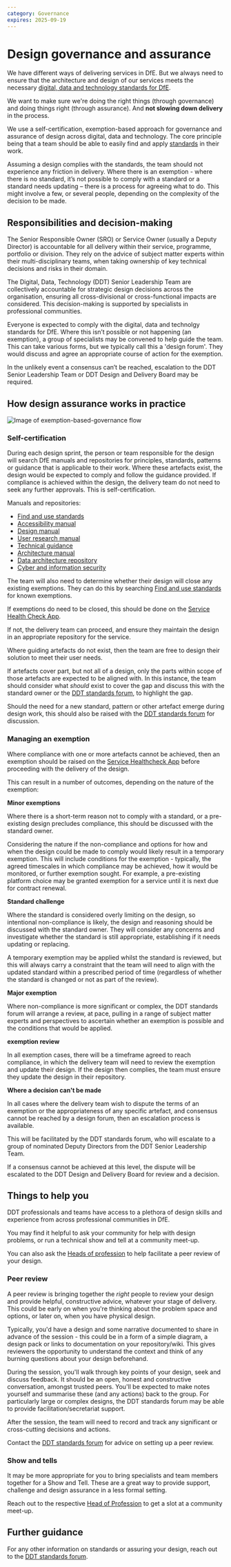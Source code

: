 ```yaml
---
category: Governance
expires: 2025-09-19
---
```



# Design governance and assurance

We have different ways of delivering services in DfE. But we always need to ensure that the architecture and design of our services meets the necessary [digital, data and technology standards for DfE](https://standards.education.gov.uk).

We want to make sure we're doing the right things (through governance) and doing things right (through assurance). And **not slowing down delivery** in the process.

We use a self-certification, exemption-based approach for governance and assurance of design across digital, data and technology. The core principle being that a team should be able to easily find and apply [standards](https://standards.education.gov.uk) in their work. 

Assuming a design complies with the standards, the team should not experience any friction in delivery. Where there is an exemption - where there is no standard, it’s not possible to comply with a standard or a standard needs updating – there is a process for agreeing what to do. This might involve a few, or several people, depending on the complexity of the decision to be made.

## Responsibilities and decision-making

The Senior Responsible Owner (SRO) or Service Owner (usually a Deputy Director) is accountable for all delivery within their service, programme, portfolio or division. They rely on the advice of subject matter experts within their multi-disciplinary teams, when taking ownership of key technical decisions and risks in their domain.

The Digital, Data, Technology (DDT) Senior Leadership Team are collectively accountable for strategic design decisions across the organisation, ensuring all cross-divisional or cross-functional impacts are considered. This decision-making is supported by specialists in professional communities.

Everyone is expected to comply with the digital, data and technolgy standards for DfE. Where this isn’t possible or not happening (an exemption), a group of specialists may be convened to help guide the team. This can take various forms, but we typically call this a 'design forum'. They would discuss and agree an appropriate course of action for the exemption.

In the unlikely event a consensus can’t be reached, escalation to the DDT Senior Leadership Team or DDT Design and Delivery Board may be required.

## How design assurance works in practice

![Image of exemption-based-governance flow](../images/exemption-based-governance-all.png)

### Self-certification

During each design sprint, the person or team responsible for the design will search DfE manuals and repositories for principles, standards, patterns or guidance that is applicable to their work. Where these artefacts exist, the design would be expected to comply and follow the guidance provided. If compliance is achieved within the design, the delivery team do not need to seek any further approvals. This is self-certification.

Manuals and repositories:

* [Find and use standards](https://standards.education.gov.uk)
* [Accessibility manual](https://accessibility.education.gov.uk/)
* [Design manual](https://design.education.gov.uk/)
* [User research manual](https://user-research.education.gov.uk/)
* [Technical guidance](https://technical-guidance.education.gov.uk/)
* [Architecture manual](https://dfe-digital.github.io/architecture/#dfe-architecture)
* [Data architecture repository](https://educationgovuk.sharepoint.com/sites/lvewp00391/Lists/DSAAG%20Items/AllItems.aspx)
* [Cyber and information security](https://cyber-security.education.gov.uk/)

The team will also need to determine whether their design will close any existing exemptions. They can do this by searching [Find and use standards](https://standards.education.gov.uk) for known exemptions. 

If exemptions do need to be closed, this should be done on the [Service Health Check App](https://educationgovuk.sharepoint.com/sites/ServiceHealthCheck/SitePages/Service-Health-Check-Hub-App-v3.aspx?csf=1&web=1&e=fgNNwr).

If not, the delivery team can proceed, and ensure they maintain the design in an appropriate repository for the service.

Where guiding artefacts do not exist, then the team are free to design their solution to meet their user needs. 

If artefacts cover part, but not all of a design, only the parts within scope of those artefacts are expected to be aligned with. In this instance, the team should consider what *should* exist to cover the gap and discuss this with the standard owner or the [DDT standards forum](https://standards.education.gov.uk/support), to highlight the gap.

Should the need for a new standard, pattern or other artefact emerge during design work, this should also be raised with the [DDT standards forum](https://standards.education.gov.uk/support) for discussion.

### Managing an exemption

Where compliance with one or more artefacts cannot be achieved, then an exemption should be raised on the [Service Healthcheck App](https://educationgovuk.sharepoint.com/sites/ServiceHealthCheck/SitePages/Service-Health-Check-Hub-App-v3.aspx?csf=1&web=1&e=fgNNwr) before proceeding with the delivery of the design.

This can result in a number of outcomes, depending on the nature of the exemption:

**Minor exemptions**

Where there is a short-term reason not to comply with a standard, or a pre-existing design precludes compliance, this should be discussed with the standard owner.

Considering the nature if the non-compliance and options for how and when the design could be made to comply would likely result in a temporary exemption. This will include conditions for the exemption - typically, the agreed timescales in which compliance may be achieved, how it would be monitored, or further exemption sought. For example, a pre-existing platform choice may be granted exemption for a service until it is next due for contract renewal.

**Standard challenge**

Where the standard is considered overly limiting on the design, so intentional non-compliance is likely, the design and reasoning should be discussed with the standard owner. They will consider any concerns and investigate whether the standard is still appropriate, establishing if it needs updating or replacing.

A temporary exemption may be applied whilst the standard is reviewed, but this will always carry a constraint that the team will need to align with the updated standard within a prescribed period of time (regardless of whether the standard is changed or not as part of the review).

**Major exemption**

Where non-compliance is more significant or complex, the DDT standards forum will arrange a review, at pace, pulling in a range of subject matter experts and perspectives to ascertain whether an exemption is possible and the conditions that would be applied.

**exemption review**

In all exemption cases, there will be a timeframe agreed to reach compliance, in which the delivery team will need to review the exemption and update their design. If the design then complies, the team must ensure they update the design in their repository. 

**Where a decision can't be made**

In all cases where the delivery team wish to dispute the terms of an exemption or the appropriateness of any specific artefact, and consensus cannot be reached by a design forum, then an escalation process is available. 

This will be facilitated by the DDT standards forum, who will escalate to a group of nominated Deputy Directors from the DDT Senior Leadership Team.

If a consensus cannot be achieved at this level, the dispute will be escalated to the DDT Design and Delivery Board for review and a decision.


## Things to help you

DDT professionals and teams have access to a plethora of design skills and experience from across professional communities in DfE. 

You may find it helpful to ask your community for help with design problems, or run a technical show and tell at a community meet-up. 

You can also ask the [Heads of profession](https://educationgovuk.sharepoint.com/sites/lvewp00199/SitePages/Head-of-Professions.aspx) to help facilitate a peer review of your design.

### Peer review

A peer review is bringing together the *right* people to review your design and provide helpful, constructive advice, whatever your stage of delivery. This could be early on when you're thinking about the problem space and options, or later on, when you have physical design.

Typically, you'd have a design and some narrative documented to share in advance of the session - this could be in a form of a simple diagram, a design pack or links to documentation on your repository/wiki. This gives reviewers the opportunity to understand the context and think of any burning questions about your design beforehand.

During the session, you'll walk through key points of your design, seek and discuss feedback. It should be an open, honest and constructive conversation, amongst trusted peers. You'll be expected to make notes yourself and summarise these (and any actions) back to the group. For particularly large or complex designs, the DDT standards forum may be able to provide facilitation/secretariat support.

After the session, the team will need to record and track any significant or cross-cutting decisions and actions.

Contact the [DDT standards forum](https://standards.education.gov.uk/support) for advice on setting up a peer review.

### Show and tells

It may be more appropriate for you to bring specialists and team members together for a Show and Tell. These are a great way to provide support, challenge and design assurance in a less formal setting.

Reach out to the respective [Head of Profession](https://educationgovuk.sharepoint.com/sites/lvewp00199/SitePages/Head-of-Professions.aspx) to get a slot at a community meet-up.

## Further guidance

For any other information on standards or assuring your design, reach out to the [DDT standards forum](https://standards.education.gov.uk/support).
